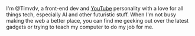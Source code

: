 
I'm @Timvdv, a front-end dev and [YouTube](https://www.youtube.com/channel/UCmRlnRVJD_4mZlMZmTNpK2A) personality with a love for all things tech, especially AI and other futuristic stuff. When I'm not busy making the web a better place, you can find me geeking out over the latest gadgets or trying to teach my computer to do my job for me.

